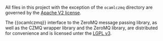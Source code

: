 All files in this project with the exception of the ```ocamlczmq``` directory are governed by the [Apache V2 license](LICENSE.md).

The {{ocamlczmq}} interface to the ZeroMQ message passing library, as well as the CZMQ wrapper library and the ZeroMQ library, are distributed for convenience and is licensed unter the [LGPL v3](LICENSE-ocamlczmq.md).
